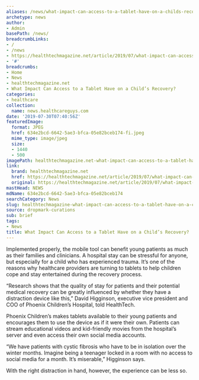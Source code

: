 ```yaml
---
aliases: /news/what-impact-can-access-to-a-tablet-have-on-a-childs-recovery
archetype: news
author:
- Admin
basePath: /news/
breadcrumbLinks:
- /
- /news
- https://healthtechmagazine.net/article/2019/07/what-impact-can-access-tablet-have-childs-recovery
- '#'
breadcrumbs:
- Home
- News
- healthtechmagazine.net
- What Impact Can Access to a Tablet Have on a Child’s Recovery?
categories:
- healthcare
collection:
  name: news.healthcareguys.com
date: '2019-07-30T07:40:56Z'
featuredImage:
  format: JPEG
  href: 634e2bcd-6642-5ae3-bfca-05e82bceb174-fi.jpeg
  mime_type: image/jpeg
  size:
  - 1440
  - 500
imagePath: healthtechmagazine.net-what-impact-can-access-to-a-tablet-have-on-a-childs-recovery
link:
  brand: healthtechmagazine.net
  href: https://healthtechmagazine.net/article/2019/07/what-impact-can-access-tablet-have-childs-recovery
  original: https://healthtechmagazine.net/article/2019/07/what-impact-can-access-tablet-have-childs-recovery
mastHead: NEWS
mdName: 634e2bcd-6642-5ae3-bfca-05e82bceb174
searchCategory: News
slug: healthtechmagazine-what-impact-can-access-to-a-tablet-have-on-a-childs-recovery
source: dropmark-curations
sub: brief
tags:
- News
title: What Impact Can Access to a Tablet Have on a Child’s Recovery?
---
```


Implemented properly, the mobile tool can benefit young patients as much as their families and clinicians. A hospital stay can be stressful for anyone, but especially for a child who has experienced trauma. It’s one of the reasons why healthcare providers are turning to tablets to help children cope and stay entertained during the recovery process.

“Research shows that the quality of stay for patients and their potential medical recovery can be greatly influenced by whether they have a distraction device like this,” David Higginson, executive vice president and COO of Phoenix Children’s Hospital, told HealthTech. 

Phoenix Children’s makes tablets available to their young patients and encourages them to use the device as if it were their own. Patients can stream educational videos and kid-friendly movies from the hospital’s server and even access their own social media accounts.

“We have patients with cystic fibrosis who have to be in isolation over the winter months. Imagine being a teenager locked in a room with no access to social media for a month. It’s miserable,” Higginson says. 

With the right distraction in hand, however, the experience can be less so.